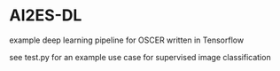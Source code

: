 # AI2ES-DL
example deep learning pipeline for OSCER written in Tensorflow

see test.py for an example use case for supervised image classification
